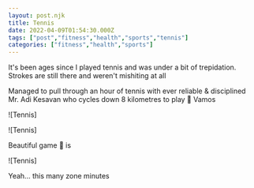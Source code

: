 ```yaml
---
layout: post.njk
title: Tennis
date: 2022-04-09T01:54:30.000Z
tags: ["post","fitness","health","sports","tennis"]
categories: ["fitness","health","sports"]
---
```


It's been ages since I played tennis and was under a bit of trepidation. Strokes are still there and weren't mishiting at all

Managed to pull through an hour of tennis with ever reliable & disciplined Mr. Adi Kesavan who cycles down 8 kilometres to play 🎾 Vamos

![Tennis]

 

![Tennis]

 Beautiful game 🎾 is

![Tennis]

 Yeah... this many zone minutes
